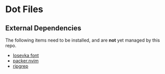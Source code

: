 
# Dot Files

## External Dependencies

The following items need to be installed, and are **not** yet managed by this
repo.
 - [Iosevka font](https://typeof.net/Iosevka/)
 - [packer.nvim](https://github.com/wbthomason/packer.nvim)
 - [ripgrep](https://github.com/BurntSushi/ripgrep)
